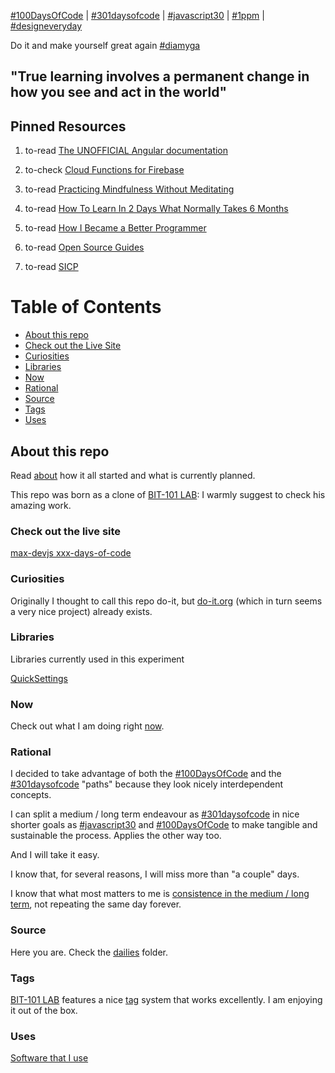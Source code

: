 [#100DaysOfCode](https://twitter.com/hashtag/100daysofcode?f=tweets) | 
[#301daysofcode](https://twitter.com/hashtag/301daysofcode?f=tweets) | 
[#javascript30](https://twitter.com/hashtag/javascript30?f=tweets) | [#1ppm](https://twitter.com/hashtag/1ppm?f=tweets) | [#designeveryday](https://twitter.com/hashtag/designeveryday?f=tweets)

Do it and make yourself great again [#diamyga](https://twitter.com/hashtag/diamyga?f=tweets)

## "True learning involves a permanent change in how you see and act in the world"

## Pinned Resources

  1. to-read [The UNOFFICIAL Angular documentation](http://ngdoc.io)
  1. to-check [Cloud Functions for Firebase](https://firebase.google.com/docs/functions/)
  1. to-read [Practicing Mindfulness Without Meditating](https://www.psychologytoday.com/blog/the-courage-be-present/201002/practicing-mindfulness-without-meditating)
  1. to-read [How To Learn In 2 Days What Normally Takes 6 Months](https://medium.com/the-mission/how-to-learn-in-2-days-what-normally-takes-6-months-8ed09f229596)
  1. to-read [How I Became a Better Programmer](http://jlongster.com/How-I-Became-Better-Programmer)

  1. to-read [Open Source Guides](https://opensource.guide/)
  1. to-read [SICP](https://mitpress.mit.edu/sicp/full-text/book/book.html)
# Table of Contents
<!-- MarkdownTOC depth=4 -->
  - [About this repo](#about-this-repo)
  - [Check out the Live Site](#check-out-the-live-site)
  - [Curiosities](#curiosities)
  - [Libraries](#libraries)
  - [Now](#now)
  - [Rational](#rational)
  - [Source](#source)
  - [Tags](#tags)
  - [Uses](#uses)
<!-- /MarkdownTOC -->

## About this repo

  Read [about](https://max-devjs.github.io/xxx-days-of-code/dailies/170315.html) how it all started and what is currently planned.

  This repo was born as a clone of [BIT-101 LAB](https://bit101.github.io/lab/): I warmly suggest to check his amazing work.

### Check out the live site

  [max-devjs xxx-days-of-code](https://max-devjs.github.io/xxx-days-of-code/)

### Curiosities

  Originally I thought to call this repo do-it, but [do-it.org](https://do-it.org/) (which in turn seems a very nice project) already exists.

### Libraries
  Libraries currently used in this experiment

  [QuickSettings](https://github.com/bit101/quicksettings)

### Now
  Check out what I am doing right [now](https://max-devjs.github.io/xxx-days-of-code/now.html).

### Rational

  I decided to take advantage of both the [#100DaysOfCode](https://twitter.com/hashtag/100daysofcode?f=tweets) and the [#301daysofcode](https://twitter.com/hashtag/301daysofcode?f=tweets) "paths" because they look nicely interdependent concepts.

  I can split a medium / long term endeavour as [#301daysofcode](https://twitter.com/hashtag/301daysofcode?f=tweets) in nice shorter goals as [#javascript30](https://twitter.com/hashtag/javascript30?f=tweets) and [#100DaysOfCode](https://twitter.com/hashtag/100daysofcode?f=tweets) to make tangible and sustainable the process. Applies the other way too.

  And I will take it easy. 

  I know that, for several reasons, I will miss more than "a couple" days.

  I know that what most matters to me is [consistence in the medium / long term](https://twitter.com/wesbos/status/837344879567065088), not repeating the same day forever.

### Source

  Here you are. Check the [dailies](https://github.com/max-devjs/xxx-days-of-code/tree/master/dailies) folder.

### Tags

  [BIT-101 LAB](https://bit101.github.io/lab/) features a nice [tag](https://github.com/bit101/lab/blob/master/js/TagManager.js) system that works excellently. I am enjoying it out of the box.

### Uses

  [Software that I use](uses.md)



